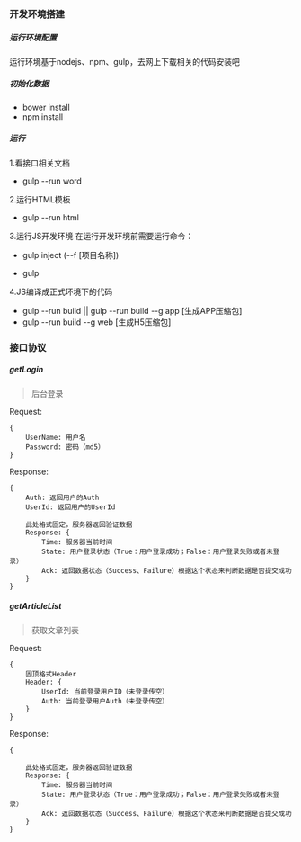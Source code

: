 ### 开发环境搭建

##### 运行环境配置
运行环境基于nodejs、npm、gulp，去网上下载相关的代码安装吧

##### 初始化数据
- bower install
- npm install

##### 运行
1.看接口相关文档
- gulp --run word

2.运行HTML模板
- gulp --run html

3.运行JS开发环境
在运行开发环境前需要运行命令：
- gulp inject (--f [项目名称])

- gulp

4.JS编译成正式环境下的代码
- gulp --run build || gulp --run build --g app [生成APP压缩包]
- gulp --run build --g web  [生成H5压缩包]


### 接口协议

##### getLogin
> 后台登录

Request:
```
{   
    UserName: 用户名
    Password: 密码（md5）
}
````
Response:
```
{
    Auth: 返回用户的Auth
    UserId: 返回用户的UserId

    此处格式固定，服务器返回验证数据
    Response: {
        Time: 服务器当前时间
        State: 用户登录状态（True：用户登录成功；False：用户登录失败或者未登录）
        Ack: 返回数据状态（Success、Failure）根据这个状态来判断数据是否提交成功
    }
}
```

##### getArticleList
>获取文章列表

Request:
```
{   
    固顶格式Header
    Header: {
        UserId: 当前登录用户ID（未登录传空）
        Auth: 当前登录用户Auth（未登录传空）
    }
}
```
Response:
```
{

    此处格式固定，服务器返回验证数据
    Response: {
        Time: 服务器当前时间
        State: 用户登录状态（True：用户登录成功；False：用户登录失败或者未登录）
        Ack: 返回数据状态（Success、Failure）根据这个状态来判断数据是否提交成功
    }
}
```
